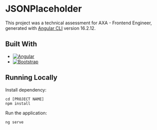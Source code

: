 <!-- Improved compatibility of back to top link: See: https://github.com/othneildrew/Best-README-Template/pull/73 -->

<a name="readme-top"></a>

# JSONPlaceholder

This project was a technical assessment for AXA - Frontend Engineer, generated with [Angular CLI](https://github.com/angular/angular-cli) version 16.2.12.

## Built With

* [![Angular][Angular.io]][Angular-url]
* [![Bootstrap][Bootstrap.com]][Bootstrap-url]

## Running Locally

Install dependency:

```
cd [PROJECT NAME]
npm install
```

Run the application:

```
ng serve
```

<!-- MARKDOWN LINKS & IMAGES -->

[Angular.io]: https://img.shields.io/badge/Angular-DD0031?style=for-the-badge&logo=angular&logoColor=white
[Angular-url]: https://angular.io/
[Bootstrap.com]: https://img.shields.io/badge/Bootstrap-563D7C?style=for-the-badge&logo=bootstrap&logoColor=white
[Bootstrap-url]: https://getbootstrap.com

